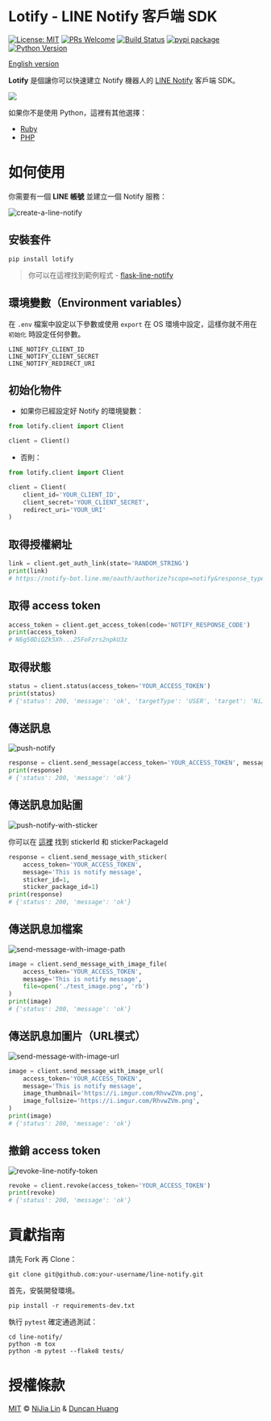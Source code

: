 # Lotify - LINE Notify 客戶端 SDK

[![License: MIT](https://img.shields.io/badge/License-MIT-blue.svg)](https://opensource.org/licenses/MIT)
[![PRs Welcome](https://img.shields.io/badge/PRs-welcome-brightgreen.svg)](https://github.com/louis70109/line-notify#contributing)
[![Build Status](https://travis-ci.com/louis70109/lotify.svg?branch=master)](https://travis-ci.org/louis70109/lotify)
[![pypi package](https://badge.fury.io/py/lotify.svg)](https://badge.fury.io/py/lotify)
[![Python Version](https://img.shields.io/badge/Python-%3E%3D%203.5-blue.svg)](https://badge.fury.io/py/lotify)

[English version](https://github.com/louis70109/lotify/blob/master/README.md)

**Lotify** 是個讓你可以快速建立 Notify 機器人的 [LINE Notify](https://notify-bot.line.me/doc/en/) 客戶端 SDK。

![](https://i.imgur.com/Rms5ZNG.png)

如果你不是使用 Python，這裡有其他選擇：

- [Ruby](https://github.com/etrex/lotify)
- [PHP](https://github.com/eric0324/lotify)

# 如何使用

你需要有一個 **LINE 帳號** 並建立一個 Notify 服務：

![create-a-line-notify](https://i.imgur.com/m9q4jLOl.png)

## 安裝套件

```
pip install lotify
```

> 你可以在這裡找到範例程式 - [flask-line-notify](https://github.com/louis70109/flask-line-notify)

## 環境變數（Environment variables）

在 `.env` 檔案中設定以下參數或使用 `export` 在 OS 環境中設定，這樣你就不用在 `初始化` 時設定任何參數。

```
LINE_NOTIFY_CLIENT_ID
LINE_NOTIFY_CLIENT_SECRET
LINE_NOTIFY_REDIRECT_URI
```

## 初始化物件

- 如果你已經設定好 Notify 的環境變數：

```python
from lotify.client import Client

client = Client()
```

- 否則：

```python
from lotify.client import Client

client = Client(
    client_id='YOUR_CLIENT_ID',
    client_secret='YOUR_CLIENT_SECRET',
    redirect_uri='YOUR_URI'
)
```

## 取得授權網址

```python
link = client.get_auth_link(state='RANDOM_STRING')
print(link)
# https://notify-bot.line.me/oauth/authorize?scope=notify&response_type=code&client_id=QxUxF..........i51eITH&redirect_uri=http%3A%2F%2Flocalhost%3A5000%2Fnotify&state=foo
```

## 取得 access token

```python
access_token = client.get_access_token(code='NOTIFY_RESPONSE_CODE')
print(access_token)
# N6g50DiQZk5Xh...25FoFzrs2npkU3z
```

## 取得狀態

```python
status = client.status(access_token='YOUR_ACCESS_TOKEN')
print(status)
# {'status': 200, 'message': 'ok', 'targetType': 'USER', 'target': 'NiJia Lin'}
```

## 傳送訊息

![push-notify](https://i.imgur.com/RhvwZVm.png)

```python
response = client.send_message(access_token='YOUR_ACCESS_TOKEN', message='This is notify message')
print(response)
# {'status': 200, 'message': 'ok'}
```

## 傳送訊息加貼圖

![push-notify-with-sticker](https://i.imgur.com/EWpZahk.png)

你可以在 [這裡](https://devdocs.line.me/files/sticker_list.pdf) 找到 stickerId 和 stickerPackageId

```python
response = client.send_message_with_sticker(
    access_token='YOUR_ACCESS_TOKEN',
    message='This is notify message',
    sticker_id=1,
    sticker_package_id=1)
print(response)
# {'status': 200, 'message': 'ok'}
```

## 傳送訊息加檔案

![send-message-with-image-path](https://i.imgur.com/ESCrk8b.png)

```python
image = client.send_message_with_image_file(
    access_token='YOUR_ACCESS_TOKEN',
    message='This is notify message',
    file=open('./test_image.png', 'rb')
)
print(image)
# {'status': 200, 'message': 'ok'}
```

## 傳送訊息加圖片（URL模式）

![send-message-with-image-url](https://i.imgur.com/0Lxatu9.png)

```python
image = client.send_message_with_image_url(
    access_token='YOUR_ACCESS_TOKEN',
    message='This is notify message',
    image_thumbnail='https://i.imgur.com/RhvwZVm.png',
    image_fullsize='https://i.imgur.com/RhvwZVm.png',
)
print(image)
# {'status': 200, 'message': 'ok'}
```

## 撤銷 access token

![revoke-line-notify-token](https://i.imgur.com/7GAAzOi.png)

```python
revoke = client.revoke(access_token='YOUR_ACCESS_TOKEN')
print(revoke)
# {'status': 200, 'message': 'ok'}
```

# 貢獻指南

請先 Fork 再 Clone：

```
git clone git@github.com:your-username/line-notify.git
```

首先，安裝開發環境。

```
pip install -r requirements-dev.txt
```

執行 `pytest` 確定通過測試：

```
cd line-notify/
python -m tox
python -m pytest --flake8 tests/
```

# 授權條款

[MIT](https://github.com/louis70109/line-notify/blob/master/LICENSE) © [NiJia Lin](https://nijialin.com/about/) & [Duncan Huang](https://github.com/ragnaok)
